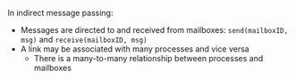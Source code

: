 In indirect message passing:
- Messages are directed to and received from mailboxes:
	`send(mailboxID, msg)` and `receive(mailboxID, msg)`
- A link may be associated with many processes and vice versa
	- There is a many-to-many relationship between processes and mailboxes